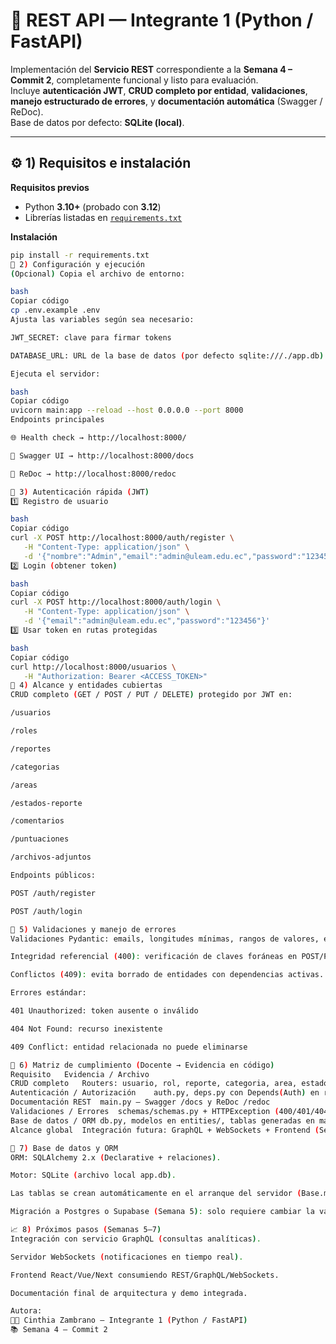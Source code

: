 # 🧩 REST API — Integrante 1 (Python / FastAPI)

Implementación del **Servicio REST** correspondiente a la **Semana 4 – Commit 2**, completamente funcional y listo para evaluación.  
Incluye **autenticación JWT**, **CRUD completo por entidad**, **validaciones**, **manejo estructurado de errores**, y **documentación automática** (Swagger / ReDoc).  
Base de datos por defecto: **SQLite (local)**.

---

## ⚙️ 1) Requisitos e instalación

**Requisitos previos**

- Python **3.10+** (probado con **3.12**)
- Librerías listadas en [`requirements.txt`](requirements.txt)

**Instalación**

```bash
pip install -r requirements.txt
🚀 2) Configuración y ejecución
(Opcional) Copia el archivo de entorno:

bash
Copiar código
cp .env.example .env
Ajusta las variables según sea necesario:

JWT_SECRET: clave para firmar tokens

DATABASE_URL: URL de la base de datos (por defecto sqlite:///./app.db)

Ejecuta el servidor:

bash
Copiar código
uvicorn main:app --reload --host 0.0.0.0 --port 8000
Endpoints principales

🌐 Health check → http://localhost:8000/

📘 Swagger UI → http://localhost:8000/docs

📕 ReDoc → http://localhost:8000/redoc

🔐 3) Autenticación rápida (JWT)
1️⃣ Registro de usuario

bash
Copiar código
curl -X POST http://localhost:8000/auth/register \
   -H "Content-Type: application/json" \
   -d '{"nombre":"Admin","email":"admin@uleam.edu.ec","password":"123456"}'
2️⃣ Login (obtener token)

bash
Copiar código
curl -X POST http://localhost:8000/auth/login \
   -H "Content-Type: application/json" \
   -d '{"email":"admin@uleam.edu.ec","password":"123456"}'
3️⃣ Usar token en rutas protegidas

bash
Copiar código
curl http://localhost:8000/usuarios \
   -H "Authorization: Bearer <ACCESS_TOKEN>"
🧱 4) Alcance y entidades cubiertas
CRUD completo (GET / POST / PUT / DELETE) protegido por JWT en:

/usuarios

/roles

/reportes

/categorias

/areas

/estados-reporte

/comentarios

/puntuaciones

/archivos-adjuntos

Endpoints públicos:

POST /auth/register

POST /auth/login

🧩 5) Validaciones y manejo de errores
Validaciones Pydantic: emails, longitudes mínimas, rangos de valores, etc.

Integridad referencial (400): verificación de claves foráneas en POST/PUT.

Conflictos (409): evita borrado de entidades con dependencias activas.

Errores estándar:

401 Unauthorized: token ausente o inválido

404 Not Found: recurso inexistente

409 Conflict: entidad relacionada no puede eliminarse

🧮 6) Matriz de cumplimiento (Docente → Evidencia en código)
Requisito	Evidencia / Archivo
CRUD completo	Routers: usuario, rol, reporte, categoria, area, estado, comentario, puntuacion, archivo
Autenticación / Autorización	auth.py, deps.py con Depends(Auth) en routers
Documentación REST	main.py — Swagger /docs y ReDoc /redoc
Validaciones / Errores	schemas/schemas.py + HTTPException (400/401/404/409)
Base de datos / ORM	db.py, modelos en entities/, tablas generadas en main.py
Alcance global	Integración futura: GraphQL + WebSockets + Frontend (Semanas 5–7)

🧾 7) Base de datos y ORM
ORM: SQLAlchemy 2.x (Declarative + relaciones).

Motor: SQLite (archivo local app.db).

Las tablas se crean automáticamente en el arranque del servidor (Base.metadata.create_all(bind=engine)).

Migración a Postgres o Supabase (Semana 5): solo requiere cambiar la variable DATABASE_URL.

📈 8) Próximos pasos (Semanas 5–7)
Integración con servicio GraphQL (consultas analíticas).

Servidor WebSockets (notificaciones en tiempo real).

Frontend React/Vue/Next consumiendo REST/GraphQL/WebSockets.

Documentación final de arquitectura y demo integrada.

Autora:
👩‍💻 Cinthia Zambrano — Integrante 1 (Python / FastAPI)
📚 Semana 4 — Commit 2
```
